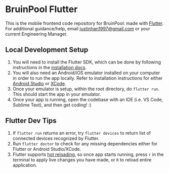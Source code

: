 # BruinPool Flutter

This is the mobile frontend code repository for BruinPool: made with [Flutter](https://flutter.dev/).<br>
For additional guidance/help, email justinhan1997@gmail.com or your current Engineering Manager.

## Local Development Setup

1. You will need to install the Flutter SDK, which can be done by following instructions in the 
   [installation docs](https://flutter.dev/docs/get-started/install).
2. You will also need an Android/iOS emulator installed on your computer in order to run the app locally. Refer to 
   installation instructions for either [Android Studio](https://developer.android.com/studio/install) or 
   [XCode](https://andybargh.com/how-to-install-xcode/).
3. Once your emulator is setup, within the root directory, do `flutter run`. This should start the app in your emulator.
4. Once your app is running, open the codebase with an IDE (i.e. VS Code, Sublime Text), and then get coding! :)

## Flutter Dev Tips

1. If `flutter run` returns an error, try `flutter devices` to return list of connected devices recognized by Flutter.
2. Run `flutter doctor` to check for any missing dependencies either for Flutter or Android Studio/XCode.
3. Flutter supports [hot reloading](https://flutter.dev/docs/development/tools/hot-reload), so once app starts running,
   press `r` in the terminal to apply live changes you have made, or `R` to reload entire application.
